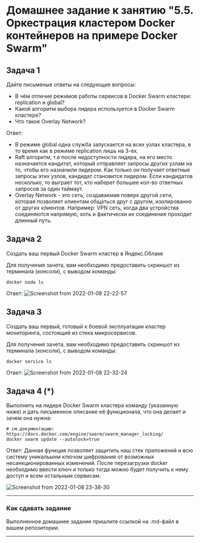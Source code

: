 # Домашнее задание к занятию "5.5. Оркестрация кластером Docker контейнеров на примере Docker Swarm"

## Задача 1

Дайте письменые ответы на следующие вопросы:

- В чём отличие режимов работы сервисов в Docker Swarm кластере: replication и global?
- Какой алгоритм выбора лидера используется в Docker Swarm кластере?
- Что такое Overlay Network?

Ответ:

- В режиме global одна служба запускается на всех узлах кластера, в то время как в режиме replication лишь на 3-ех.
- Raft алгоритм, т.е после недоступности лидера, на его место назначается кандитат, который отправляет запросы других узлам на то, чтобы его назначили лидером. Как только он получает ответные запросы этих узлов, кандидат становится лидером. Если кандидатов несколько, то выграет тот, кто наберет большее кол-во ответных запросов за один таймаут.
- Overlay Network - это сеть, создаваемая поверх другой сети, которая позволяет клиентам общаться друг с другом, изолированно от других клиентов. Например: VPN сеть, когда два устройства соединяются напрямую, хоть и фактически их соединение проходит длинный путь.

## Задача 2

Создать ваш первый Docker Swarm кластер в Яндекс.Облаке

Для получения зачета, вам необходимо предоставить скриншот из терминала (консоли), с выводом команды:
```
docker node ls
```

Ответ:
![Screenshot from 2022-01-08 22-22-57](https://user-images.githubusercontent.com/89036206/148657026-0b1fe188-f6d8-4f43-a528-77023f7f26cb.png)


## Задача 3

Создать ваш первый, готовый к боевой эксплуатации кластер мониторинга, состоящий из стека микросервисов.

Для получения зачета, вам необходимо предоставить скриншот из терминала (консоли), с выводом команды:
```
docker service ls
```

Ответ:
![Screenshot from 2022-01-08 22-32-24](https://user-images.githubusercontent.com/89036206/148657316-2317148b-03c8-4e7b-9bfa-6cd1ff66a137.png)


## Задача 4 (*)

Выполнить на лидере Docker Swarm кластера команду (указанную ниже) и дать письменное описание её функционала, что она делает и зачем она нужна:
```
# см.документацию: https://docs.docker.com/engine/swarm/swarm_manager_locking/
docker swarm update --autolock=true
```

Ответ:
Данная функция позволяет защитить наш стек приложений и всю систему уникальынм ключом шифрования от возможных несанкционированных изменений.
После перезагрузки docker необходимо ввести ключ и только тогда можно будет получить к нему доступ и всем остальным сервисам.

![Screenshot from 2022-01-08 23-38-30](https://user-images.githubusercontent.com/89036206/148659518-c1f1b106-86f1-4b3a-be73-8534e67edf9d.png)


---

### Как cдавать задание

Выполненное домашнее задание пришлите ссылкой на .md-файл в вашем репозитории.

---
